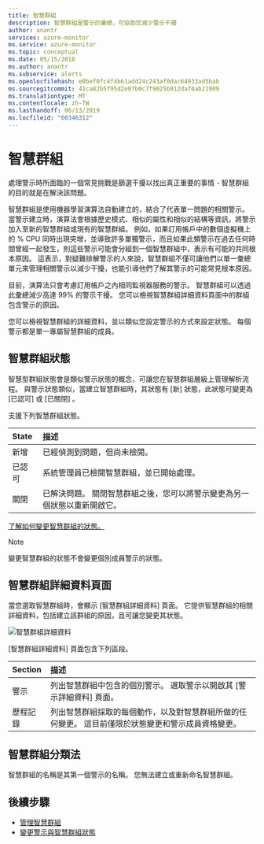 ```yaml
---
title: 智慧群組
description: 智慧群組是警示的彙總，可協助您減少警示干擾
author: anantr
services: azure-monitor
ms.service: azure-monitor
ms.topic: conceptual
ms.date: 05/15/2018
ms.author: anantr
ms.subservice: alerts
ms.openlocfilehash: e0bef0fc4f4b61add24c243af0dac64933ad5bab
ms.sourcegitcommit: 41ca82b5f95d2e07b0c7f9025b912daf0ab21909
ms.translationtype: MT
ms.contentlocale: zh-TW
ms.lasthandoff: 06/13/2019
ms.locfileid: "60346312"
---
```

# <a name="smart-groups"></a>智慧群組
處理警示時所面臨的一個常見挑戰是篩選干擾以找出真正重要的事情 - 智慧群組的目的就是在解決該問題。  

智慧群組是使用機器學習演算法自動建立的，結合了代表單一問題的相關警示。  當警示建立時，演算法會根據歷史模式、相似的屬性和相似的結構等資訊，將警示加入至新的智慧群組或現有的智慧群組。 例如，如果訂用帳戶中的數個虛擬機上的 % CPU 同時出現突增，並導致許多單獨警示，而且如果此類警示在過去任何時間曾經一起發生，則這些警示可能會分組到一個智慧群組中，表示有可能的共同根本原因。 這表示，對疑難排解警示的人來說，智慧群組不僅可讓他們以單一彙總單元來管理相關警示以減少干擾，也能引導他們了解其警示的可能常見根本原因。

目前，演算法只會考慮訂用帳戶之內相同監視器服務的警示。 智慧群組可以透過此彙總減少高達 99% 的警示干擾。 您可以檢視智慧群組詳細資料頁面中的群組包含警示的原因。

您可以檢視智慧群組的詳細資料，並以類似您設定警示的方式來設定狀態。 每個警示都是單一專屬智慧群組的成員。 

## <a name="smart-group-state"></a>智慧群組狀態
智慧型群組狀態會是類似警示狀態的概念，可讓您在智慧群組層級上管理解析流程。 與警示狀態類似，當建立智慧群組時，其狀態有 [新]  狀態，此狀態可變更為 [已認可]  或 [已關閉]  。

支援下列智慧群組狀態。

| State | 描述 |
|:---|:---|
| 新增 | 已經偵測到問題，但尚未檢閱。 |
| 已認可 | 系統管理員已檢閱智慧群組，並已開始處理。 |
| 關閉 | 已解決問題。 關閉智慧群組之後，您可以將警示變更為另一個狀態以重新開啟它。 |

[了解如何變更智慧群組的狀態。](https://aka.ms/managing-alert-smart-group-states)

> [!NOTE]
>  變更智慧群組的狀態不會變更個別成員警示的狀態。

## <a name="smart-group-details-page"></a>智慧群組詳細資料頁面

當您選取智慧群組時，會顯示 [智慧群組詳細資料] 頁面。 它提供智慧群組的相關詳細資料，包括建立該群組的原因，且可讓您變更其狀態。
 
![智慧群組詳細資料](media/alerts-smartgroups-overview/smart-group-detail.png)


[智慧群組詳細資料] 頁面包含下列區段。

| Section | 描述 |
|:---|:---|
| 警示 | 列出智慧群組中包含的個別警示。 選取警示以開啟其 [警示詳細資料] 頁面。 |
| 歷程記錄 | 列出智慧群組採取的每個動作，以及對智慧群組所做的任何變更。 這目前僅限於狀態變更和警示成員資格變更。 |

## <a name="smart-group-taxonomy"></a>智慧群組分類法

智慧群組的名稱是其第一個警示的名稱。 您無法建立或重新命名智慧群組。

## <a name="next-steps"></a>後續步驟

- [管理智慧群組](https://aka.ms/managing-smart-groups)
- [變更警示與智慧群組狀態](https://aka.ms/managing-alert-smart-group-states)


